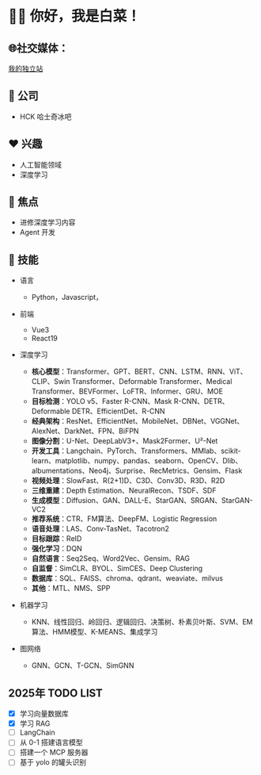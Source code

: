 # 👋🏻 你好，我是白菜！

## 🌐社交媒体：  
[我的独立站](https://www.zhengjiyuan.top)

## 💼 公司
- HCK 哈士奇冰吧

## ❤️ 兴趣
- 人工智能领域
- 深度学习

## 🤖 焦点
- 进修深度学习内容
- Agent 开发

## 🌟 技能
- 语言
  - Python，Javascript，
 
- 前端
  - Vue3
  - React19

- 深度学习
  - **核心模型**：Transformer、GPT、BERT、CNN、LSTM、RNN、ViT、CLIP、Swin Transformer、Deformable Transformer、Medical Transformer、BEVFormer、LoFTR、Informer、GRU、MOE
  - **目标检测**：YOLO v5、Faster R-CNN、Mask R-CNN、DETR、Deformable DETR、EfficientDet、R-CNN
  - **经典架构**：ResNet、EfficientNet、MobileNet、DBNet、VGGNet、AlexNet、DarkNet、FPN、BiFPN
  - **图像分割**：U-Net、DeepLabV3+、Mask2Former、U²-Net
  - **开发工具**：Langchain、PyTorch、Transformers、MMlab、scikit-learn、matplotlib、numpy、pandas、seaborn、OpenCV、Dlib、albumentations、Neo4j、Surprise、RecMetrics、Gensim、Flask
  - **视频处理**：SlowFast、R(2+1)D、C3D、Conv3D、R3D、R2D
  - **三维重建**：Depth Estimation、NeuralRecon、TSDF、SDF
  - **生成模型**：Diffusion、GAN、DALL-E、StarGAN、SRGAN、StarGAN-VC2
  - **推荐系统**：CTR、FM算法、DeepFM、Logistic Regression
  - **语音处理**：LAS、Conv-TasNet、Tacotron2
  - **目标跟踪**：ReID
  - **强化学习**：DQN
  - **自然语言**：Seq2Seq、Word2Vec、Gensim、RAG
  - **自监督**：SimCLR、BYOL、SimCES、Deep Clustering
  - **数据库**：SQL、FAISS、chroma、qdrant、weaviate、milvus
  - **其他**：MTL、NMS、SPP

- 机器学习
  - KNN、线性回归、岭回归、逻辑回归、决策树、朴素贝叶斯、SVM、EM算法、HMM模型、K-MEANS、集成学习

- 图网络
  - GNN、GCN、T-GCN、SimGNN

## 2025年 TODO LIST
- [x] 学习向量数据库
- [x] 学习 RAG
- [ ] LangChain
- [ ] 从 0-1 搭建语言模型
- [ ] 搭建一个 MCP 服务器
- [ ] 基于 yolo 的罐头识别
